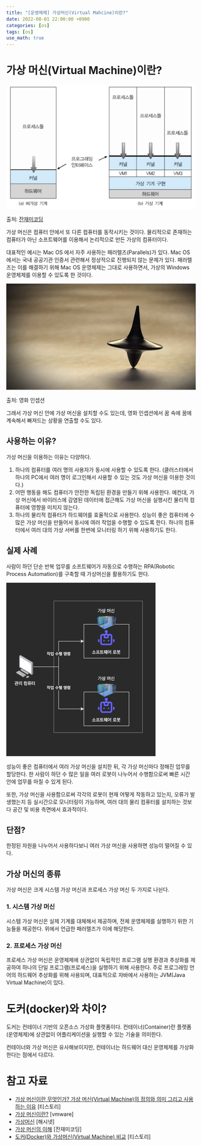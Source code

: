 ```yaml
---
title: "[운영체제] 가상머신(Virtual Mahcine)이란?"
date: 2022-08-01 22:00:00 +0900
categories: [os]
tags: [os]
use_math: true
---
```


# 가상 머신(Virtual Machine)이란?

![출처: 잔재미코딩](/assets/images/2022/2022-08-01-what-is-virtual-machine/virtual_machine.png)

출처: [잔재미코딩](https://www.fun-coding.org/virtualmachine.html)

가상 머신은 컴퓨터 안에서 또 다른 컴퓨터를 동작시키는 것이다. 물리적으로 존재하는 컴퓨터가 아닌 소프트웨어를 이용해서 논리적으로 만든 가상의 컴퓨터이다.

대표적인 예시는 Mac OS 에서 자주 사용하는 패러렐즈(Parallels)가 있다. Mac OS 에서는 국내 공공기관 인증서 관련해서 정상적으로 진행되지 않는 문제가 있다. 패러렐즈는 이를 해결하기 위해 Mac OS 운영체제는 그대로 사용하면서, 가상의 Windows 운영체제를 이용할 수 있도록 한 것이다.

![출처: 영화 인셉션](/assets/images/2022/2022-08-01-what-is-virtual-machine/inception.jpeg)

출처: 영화 인셉션

그래서 가상 머신 안에 가상 머신을 설치할 수도 있는데, 영화 인셉션에서 꿈 속에 꿈에 계속해서 빠져드는 상황을 연출할 수도 있다.

## 사용하는 이유?

가상 머신을 이용하는 이유는 다양하다.

1. 하나의 컴퓨터를 여러 명의 사용자가 동시에 사용할 수 있도록 한다. (클러스터에서 하나의 PC에서 여러 명이 로그인해서 사용할 수 있는 것도 가상 머신을 이용한 것이다.)
2. 어떤 행동을 해도 컴퓨터가 안전한 독립된 환경을 만들기 위해 사용한다. 예컨대, 가상 머신에서 바이러스에 감염된 데이터에 접근해도 가상 머신을 실행시킨 물리적 컴퓨터에 영향을 미치지 않는다.
3. 하나의 물리적 컴퓨터가 하드웨어를 효율적으로 사용한다. 성능이 좋은 컴퓨터에 수 많은 가상 머신을 만들어서 동시에 여러 작업을 수행할 수 있도록 한다. 하나의 컴퓨터에서 여러 대의 가상 서버를 한번에 모니터링 하기 위해 사용하기도 한다.

## 실제 사례

사람이 하던 단순 반복 업무를 소프트웨어가 자동으로 수행하는 RPA(Robotic Process Automation)를 구축할 때 가상머신을 활용하기도 한다.

![RPA](/assets/images/2022/2022-08-01-what-is-virtual-machine/rpa.png)

성능이 좋은 컴퓨터에서 여러 가상 머신을 설치한 뒤, 각 가상 머신마다 정해진 업무를 할당한다. 한 사람이 하던 수 많은 일을 여러 로봇이 나누어서 수행함으로써 빠른 시간 안에 업무를 마칠 수 있게 된다.

또한, 가상 머신을 사용함으로써 각각의 로봇이 현재 어떻게 작동하고 있는지, 오류가 발생했는지 등 실시간으로 모니터링이 가능하며, 여러 대의 물리 컴퓨터를 설치하는 것보다 공간 및 비용 측면에서 효과적이다.

## 단점?

한정된 자원을 나누어서 사용하다보니 여러 가상 머신을 사용하면 성능이 떨어질 수 있다.

## 가상 머신의 종류

가상 머신은 크게 시스템 가상 머신과 프로세스 가상 머신 두 가지로 나뉜다.

### 1. 시스템 가상 머신

시스템 가상 머신은 실제 기계를 대체해서 제공하며, 전체 운영체제를 실행하기 위한 기능들을 제공한다. 위에서 언급한 패러렐즈가 이에 해당한다.

### 2. 프로세스 가상 머신

프로세스 가상 머신은 운영체제에 상관없이 독립적인 프로그램 실행 환경과 추상화를 제공하여 하나의 단일 프로그램(프로세스)을 실행하기 위해 사용한다. 주로 프로그래밍 언어의 하드웨어 추상화를 위해 사용되며, 대표적으로 자바에서 사용하는 JVM(Java Virtual Machine)이 있다.

# 도커(docker)와 차이?

도커는 컨테이너 기반의 오픈소스 가상화 플랫폼이다. 컨테이너(Container)란 플랫폼(운영체제)에 상관없이 어플리케이션을 실행할 수 있는 기술을 의미한다.

컨테이너와 가상 머신은 유사해보이지만, 컨테이너는 하드웨어 대신 운영체제를 가상화 한다는 점에서 다르다.

# 참고 자료

- [가상 머신이란 무엇인가? 가상 머신(Virtual Machine)의 정의와 의미 그리고 사용하는 이유](https://inpages.tistory.com/86) [티스토리]
- [가상 머신이란?](https://www.vmware.com/kr/topics/glossary/content/virtual-machine.html) [vmware]
- [가상머신](http://wiki.hash.kr/index.php/%EA%B0%80%EC%83%81%EB%A8%B8%EC%8B%A0) [해시넷]
- [가상 머신의 이해](https://www.fun-coding.org/virtualmachine.html) [잔재미코딩]
- [도커(Docker)와 가상머신(Virtual Machine) 비교](https://hoon93.tistory.com/41) [티스토리]
